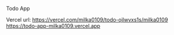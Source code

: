 Todo App

Vercel url: https://vercel.com/milka0109/todo-ojlwvxs1s/milka0109
            https://todo-app-milka0109.vercel.app


